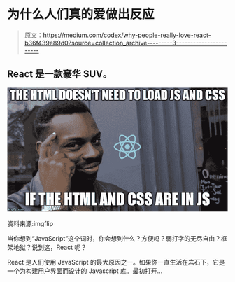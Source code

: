 # 为什么人们真的爱做出反应

> 原文：<https://medium.com/codex/why-people-really-love-react-b36f439e89d0?source=collection_archive---------3----------------------->

## React 是一款豪华 SUV。

![](img/2a0ead100fc105552cfff7c4c275e995.png)

资料来源:imgflip

当你想到“JavaScript”这个词时，你会想到什么？方便吗？弱打字的无尽自由？框架地狱？说到这，React 呢？

React 是人们使用 JavaScript 的最大原因之一。如果你一直生活在岩石下，它是一个为构建用户界面而设计的 Javascript 库。最初打开…
